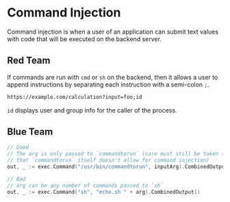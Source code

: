 # Command Injection

Command injection is when a user of an application can submit text values with code that will be executed on the backend server.

## Red Team

If commands are run with `cmd` or `sh` on the backend, then it allows a user to append instructions by separating each instruction with a semi-colon `;`.

```txt
https://example.com/calculation?input=foo;id
```

`id` displays user and group info for the caller of the process.

## Blue Team

```go
// Good
// The arg is only passed to `commandtorun` (care must still be taken to ensure
// that `commandtorun` itself doesn't allow for command injection)
out, _ := exec.Command("/usr/bin/commandtorun", inputArg).CombinedOutput()

// Bad
// arg can be any number of commands passed to `sh`
out, _ := exec.Command("sh", "echo.sh " + arg).CombinedOutput()
```
